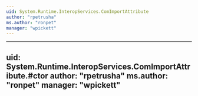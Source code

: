 ```yaml
---
uid: System.Runtime.InteropServices.ComImportAttribute
author: "rpetrusha"
ms.author: "ronpet"
manager: "wpickett"
---
```


---
uid: System.Runtime.InteropServices.ComImportAttribute.#ctor
author: "rpetrusha"
ms.author: "ronpet"
manager: "wpickett"
---
